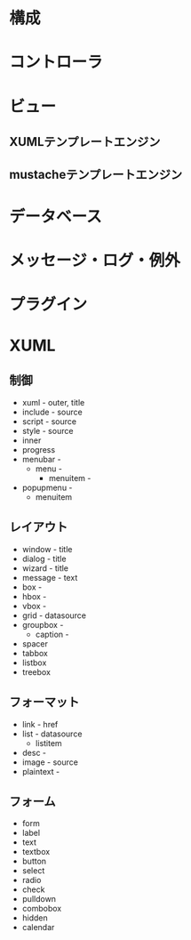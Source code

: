 # 構成
# コントローラ
# ビュー
## XUMLテンプレートエンジン
## mustacheテンプレートエンジン
# データベース
# メッセージ・ログ・例外
# プラグイン
# XUML
## 制御

* xuml      - outer, title 
* include   - source
* script    - source
* style     - source
* inner
* progress
* menubar   -
  * menu    -
    * menuitem  -
* popupmenu - 
  * menuitem

## レイアウト

* window    - title
* dialog    - title
* wizard    - title
* message   - text
* box       -
* hbox      -
* vbox      -
* grid      - datasource
* groupbox  -
  * caption -
* spacer
* tabbox
* listbox
* treebox

## フォーマット

* link      - href
* list      - datasource
  * listitem
* desc      -
* image     - source
* plaintext -

## フォーム

* form
* label
* text
* textbox
* button
* select
* radio
* check
* pulldown
* combobox
* hidden
* calendar
